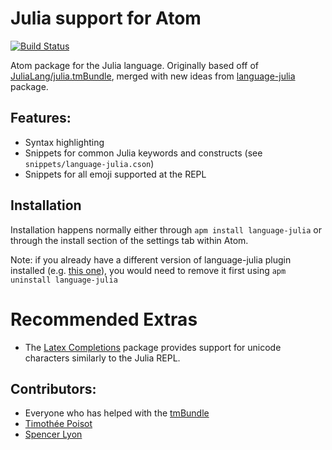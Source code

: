 # Julia support for Atom

[![Build Status](https://travis-ci.org/JuliaLang/atom-language-julia.svg?branch=master)](https://travis-ci.org/JuliaLang/atom-language-julia)

Atom package for the Julia language. Originally based off of [JuliaLang/julia.tmBundle](https://github.com/JuliaLang/Julia.tmbundle), merged with new ideas from [language-julia](https://github.com/tpoisot/language-julia/blob/master/README.md) package.

## Features:

- Syntax highlighting
- Snippets for common Julia keywords and constructs (see `snippets/language-julia.cson`)
- Snippets for all emoji supported at the REPL

## Installation

Installation happens normally either through `apm install language-julia` or through the install section of the settings tab within Atom.

Note: if you already have a different version of language-julia plugin installed (e.g. [this one](https://github.com/tpoisot/language-julia)), you would need to remove it first using `apm uninstall language-julia`

# Recommended Extras

* The [Latex Completions](https://github.com/JunoLab/atom-latex-completions)
  package provides support for unicode characters similarly to the Julia REPL.

## Contributors:

- Everyone who has helped with the [tmBundle](https://github.com/JuliaLang/Julia.tmbundle)
- [Timothée Poisot](mailto:tim@poisotlab.io "tim@poisotlab.io")
- [Spencer Lyon](mailto:spencer.lyon@stern.nyu.edu "spencer.lyon@stern.nyu.edu")
